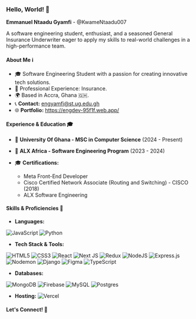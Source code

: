 ### Hello, World! 👋

**Emmanuel Ntaadu Gyamfi** - @KwameNtaadu007

A software engineering student, enthusiast, and a seasoned General Insurance Underwriter eager to
apply my skills to real-world challenges in a high-performance team.

#### About Me ℹ️

- 🎓 Software Engineering Student with a passion for creating innovative tech solutions.
- 🏢 Professional Experience: Insurance.
- 🌍 Based in Accra, Ghana 🇬🇭.
- 📞 **Contact:** engyamfi@st.ug.edu.gh
- 🌐 **Portfolio:**  https://engdev-95f1f.web.app/

#### Experience & Education 🎓
- 🌱 **University Of Ghana - MSC in Computer Science** (2024 - Present)  
  
- 🌱 **ALX Africa - Software Engineering Program** (2023 - 2024)  
  
- 🎓 **Certifications:**
  - Meta Front-End Developer
  - Cisco Certified Network Associate (Routing and Switching) - CISCO (2018)
  - ALX Software Engineering
  

#### Skills & Proficiencies 🚀

- **Languages:**
  
![JavaScript](https://img.shields.io/badge/javascript-black?style=for-the-badge&logo=javascript)
![Python](https://img.shields.io/badge/python-black?style=for-the-badge&logo=python)
  
- **Tech Stack & Tools:**
  
![HTML5](https://img.shields.io/badge/html5-black?style=for-the-badge&logo=html5)
![CSS3](https://img.shields.io/badge/css3-black?style=for-the-badge&logo=css3)
![React](https://img.shields.io/badge/react-black?style=for-the-badge&logo=react)
![Next JS](https://img.shields.io/badge/Next-black?style=for-the-badge&logo=next.js&logoColor=white)
![Redux](https://img.shields.io/badge/redux-%23593d88.svg?style=for-the-badge&logo=redux&logoColor=white)
![NodeJS](https://img.shields.io/badge/node.js-6DA55F?style=for-the-badge&logo=node.js&logoColor=white)
![Express.js](https://img.shields.io/badge/express.js-%23404d59.svg?style=for-the-badge&logo=express&logoColor=%2361DAFB)
![Nodemon](https://img.shields.io/badge/NODEMON-%23323330.svg?style=for-the-badge&logo=nodemon&logoColor=%BBDEAD)
![Django](https://img.shields.io/badge/django-black?style=for-the-badge&logo=django)
![Figma](https://img.shields.io/badge/figma-%23F24E1E.svg?style=for-the-badge&logo=figma&logoColor=white)
![TypeScript](https://img.shields.io/badge/typescript-%23007ACC.svg?style=for-the-badge&logo=typescript&logoColor=white)

- **Databases:**

![MongoDB](https://img.shields.io/badge/MongoDB-%234ea94b.svg?style=for-the-badge&logo=mongodb&logoColor=white)
![Firebase](https://img.shields.io/badge/Firebase-039BE5?style=for-the-badge&logo=Firebase&logoColor=white)
![MySQL](https://img.shields.io/badge/mysql-%2300f.svg?style=for-the-badge&logo=mysql&logoColor=white)
![Postgres](https://img.shields.io/badge/postgres-%23316192.svg?style=for-the-badge&logo=postgresql&logoColor=white)

- **Hosting:**
![Vercel](https://img.shields.io/badge/vercel-%23000000.svg?style=for-the-badge&logo=vercel&logoColor=white)



#### Let's Connect! 🤝

